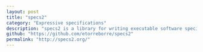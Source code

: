 ```yaml
---
layout: post
title: "specs2"
category: "Expressive specifications"
description: "specs2 is a library for writing executable software specifications, aiming for conciseness, readability and extensibility."
github: "https://github.com/etorreborre/specs2"
permalink: "http://specs2.org/"
---
```


